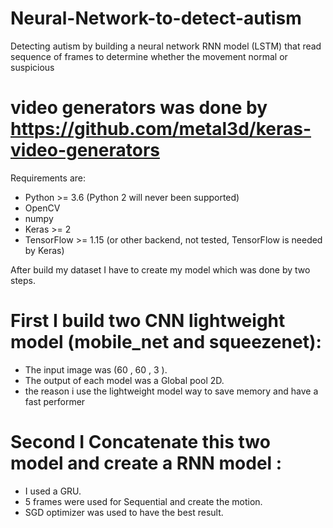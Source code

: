 # Neural-Network-to-detect-autism
Detecting autism by building a neural network RNN model (LSTM) that read sequence of frames to determine
whether the movement normal or suspicious

# video generators was done by https://github.com/metal3d/keras-video-generators

Requirements are:
- Python >= 3.6 (Python 2 will never been supported)
- OpenCV
- numpy
- Keras >= 2
- TensorFlow >= 1.15 (or other backend, not tested, TensorFlow is needed by Keras)

After build my dataset I have to create my model which was done by two steps.

# First I build two CNN lightweight model (mobile_net and squeezenet):

- The input image was (60 , 60 , 3 ).
- The output of each model was a Global pool 2D.
- the reason i use the lightweight model way to save memory and have a fast performer

# Second I Concatenate this two model and create a RNN model :

- I used a GRU.
- 5 frames were used for Sequential and create the motion. 
- SGD optimizer was used to have the best result.
